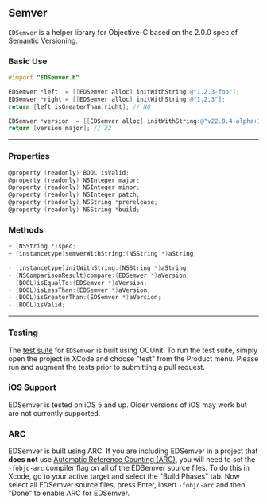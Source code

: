 ## Semver
`EDSemver` is a helper library for Objective-C based on the 2.0.0 spec of [Semantic Versioning](http://semver.org/).

### Basic Use
```objective-c
#import "EDSemver.h"
```

```objective-c
EDSemver *left  = [[EDSemver alloc] initWithString:@"1.2.3-foo"];
EDSemver *right = [[EDSemver alloc] initWithString:@"1.2.3"];
return [left isGreaterThan:right]; // NO
```

```objective-c
EDSemver *version  = [[EDSemver alloc] initWithString:@"v22.0.4-alpha+1234"];
return [version major]; // 22
```

---

### Properties
```objective-c
@property (readonly) BOOL isValid;
@property (readonly) NSInteger major;
@property (readonly) NSInteger minor;
@property (readonly) NSInteger patch;
@property (readonly) NSString *prerelease;
@property (readonly) NSString *build;
```

### Methods
```objective-c
+ (NSString *)spec;
+ (instancetype)semverWithString:(NSString *)aString;

- (instancetype)initWithString:(NSString *)aString;
- (NSComparisonResult)compare:(EDSemver *)aVersion;
- (BOOL)isEqualTo:(EDSemver *)aVersion;
- (BOOL)isLessThan:(EDSemver *)aVersion;
- (BOOL)isGreaterThan:(EDSemver *)aVersion;
- (BOOL)isValid;
```

---

### Testing
The [test suite](https://github.com/thisandagain/semver/tree/master/Project/semverTests) for `EDSemver` is built using OCUnit. To run the test suite, simply open the project in XCode and choose "test" from the Product menu. Please run and augment the tests prior to submitting a pull request.

### iOS Support
EDSemver is tested on iOS 5 and up. Older versions of iOS may work but are not currently supported.

### ARC
EDSemver is built using ARC. If you are including EDSemver in a project that **does not** use [Automatic Reference Counting (ARC)](http://developer.apple.com/library/ios/#releasenotes/ObjectiveC/RN-TransitioningToARC/Introduction/Introduction.html), you will need to set the `-fobjc-arc` compiler flag on all of the EDSemver source files. To do this in Xcode, go to your active target and select the "Build Phases" tab. Now select all EDSemver source files, press Enter, insert `-fobjc-arc` and then "Done" to enable ARC for EDSemver.
